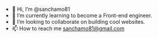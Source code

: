 - 👋 Hi, I’m @sanchamo81
- 🌱 I’m currently learning to become a Front-end engineer.
- 💞️ I’m looking to collaborate on building cool websites.
- 📫 How to reach me sanchamo81@gmail.com

<!---
sanchamo81/sanchamo81 is a ✨ special ✨ repository because its `README.md` (this file) appears on your GitHub profile.
You can click the Preview link to take a look at your changes.
--->
